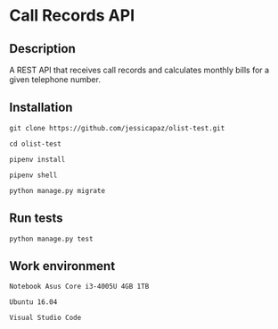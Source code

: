 # Call Records API
## Description

A REST API that receives call records and calculates monthly bills for a given telephone number.  

## Installation

`git clone https://github.com/jessicapaz/olist-test.git`

`cd olist-test`

`pipenv install`

`pipenv shell`

`python manage.py migrate`

## Run tests

`python manage.py test`

## Work environment 

`Notebook Asus Core i3-4005U 4GB 1TB`

`Ubuntu 16.04`

`Visual Studio Code`




